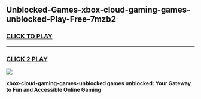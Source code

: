 
## Unblocked-Games-xbox-cloud-gaming-games-unblocked-Play-Free-7mzb2
<h3>
<a href="https://premium76.site?title=xbox-cloud-gaming-games-unblocked&ref=15A">CLICK TO PLAY</a></h3>
<hr>

<h3>
<a href="https://premium76.site?title=xbox-cloud-gaming-games-unblocked&ref=15A">CLICK 2 PLAY</a>
  
</h3>

<a href="https://premium76.site?title=xbox-cloud-gaming-games-unblocked&ref=15A"><img src="https://clearcache.store/games.png"></a>


**xbox-cloud-gaming-games-unblocked games unblocked: Your Gateway to Fun and Accessible Online Gaming**
